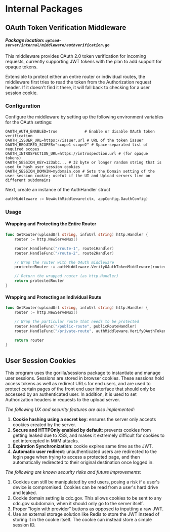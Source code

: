 # Internal Packages

## OAuth Token Verification Middleware

#### *Package location: `upload-server/internal/middleware/authverification.go`*

This middleware provides OAuth 2.0 token verification for incoming requests, currently supporting JWT tokens with the plan to add support for opaque tokens. 

Extensible to protect either an entire router or individual routes, the middleware first tries to read the token from the Authorization request header. If it doesn't find it there, it will fall back to checking for a user session cookie.

### Configuration

Configure the middleware by setting up the following environment variables for the OAuth settings:

```shell
OAUTH_AUTH_ENABLED=true            # Enable or disable OAuth token verification
OAUTH_ISSUER_URL=https://issuer.url # URL of the token issuer
OAUTH_REQUIRED_SCOPES="scope1 scope2" # Space-separated list of required scopes
OAUTH_INTROSPECTION_URL=https://introspection.url # (for opaque tokens)
OAUTH_SESSION_KEY=123abc... # 32 byte or longer random string that is used to hash user session cookies
OAUTH_SESSION_DOMAIN=mydomain.com # Sets the Domain setting of the user session cookie; useful if the UI and Upload servers live on different subdomains
```

Next, create an instance of the AuthHandler struct

```go
authMiddleware := NewAuthMiddleware(ctx, appConfig.OauthConfig)
```

### Usage

#### Wrapping and Protecting the Entire Router

```go
func GetRouter(uploadUrl string, infoUrl string) http.Handler {
    router := http.NewServeMux()

    router.HandleFunc("/route-1", route1Handler)
    router.HandleFunc("/route-2", route2Handler)

    // Wrap the router with the OAuth middleware
    protectedRouter := authMiddleware.VerifyOAuthTokenMiddleware(router)

    // Return the wrapped router (as http.Handler)
    return protectedRouter
}
```

#### Wrapping and Protecting an Individual Route

```go
func GetRouter(uploadUrl string, infoUrl string) http.Handler {
    router := http.NewServeMux()

    // Wrap the particular route that needs to be protected
    router.HandleFunc("/public-route", publicRouteHandler)
    router.HandleFunc("/private-route", authMiddleware.VerifyOAuthTokenMiddleware(privateRouteHandler))

    return router
}
```

## User Session Cookies

This program uses the gorilla/sessions package to instantiate and manage user sessions. Sessions are stored in browser cookies. These sessions hold access tokens as well as redirect URLs for end users, and are used to protect certain pages of the front end user interface that should only be accessed by an authenticated user. In addition, it is used to set Authorization headers in requests to the upload server. 

*The following UX and security features are also implemented:*

1. **Cookie hashing using a secret key**: ensures the server only accepts cookies created by the server.
2. **Secure and HTTPOnly enabled by default**: prevents cookies from getting leaked due to XSS, and makes it extremely difficult for cookies to get intercepted in MitM attacks.
3. **Expiration Synchronization**: cookie expires same time as the JWT.
4. **Automatic user redirect**: unauthenticated users are redirected to the login page when trying to access a protected page, and then automatically redirected to their original destination once logged in.

*The following are known security risks and future improvements:*

1. Cookies can still be manipulated by end users, posing a risk if a user's device is compromised. Cookies can be read from a user's hard drive and leaked.
2. Cookie domain setting is cdc.gov. This allows cookies to be sent to any cdc.gov subdomain, when it should only go to the server itself.
3. Proper "login with provider" buttons as opposed to inputting a raw JWT.
4. Use an external storage solution like Redis to store the JWT instead of storing it in the cookie itself. The cookie can instead store a simple session ID.
